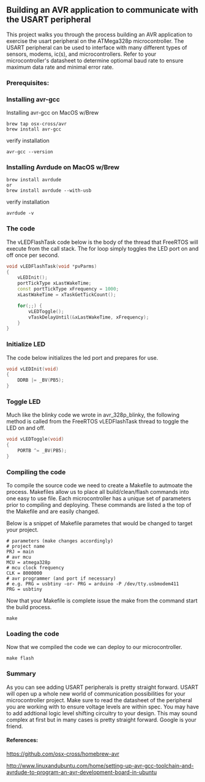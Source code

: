 

## Building an AVR application to communicate with the USART peripheral
This project walks you through the process building an AVR application to exercise the usart peripheral on the ATMega328p microcontroller. The USART peripheral can be used to interface with many different types of sensors, modems, ic(s), and microcontrollers. Refer to your microcontroller's datasheet to determine optiomal baud rate to ensure maximum data rate and minimal error rate.

### Prerequisites:

### Installing avr-gcc

Installing avr-gcc on MacOS w/Brew
```console
brew tap osx-cross/avr
brew install avr-gcc
```
verify installation
```console
avr-gcc --version
```

### Installing Avrdude on MacOS w/Brew
```console
brew install avrdude
or
brew install avrdude --with-usb
```
verify installation
```console
avrdude -v
```

### The code
The vLEDFlashTask code below is the body of the thread that FreeRTOS will execute from the call stack. The for loop simply toggles the LED port on and off once per second. 

```c++
void vLEDFlashTask(void *pvParms)
{
	vLEDInit();
	portTickType xLastWakeTime;
	const portTickType xFrequency = 1000;
	xLastWakeTime = xTaskGetTickCount();

	for(;;) {
		vLEDToggle();
		vTaskDelayUntil(&xLastWakeTime, xFrequency);
	}
}
```

### Initialize LED
The code below initializes the led port and prepares for use. 

```c++
void vLEDInit(void)
{
	DDRB |= _BV(PB5);
}
```

### Toggle LED
Much like the blinky code we wrote in avr_328p_blinky, the following method is called from the FreeRTOS vLEDFlashTask thread to toggle the LED on and off.

```c++
void vLEDToggle(void)
{
	PORTB ^= _BV(PB5);
}
```

### Compiling the code
To compile the source code we need to create a Makefile to autmoate the process. Makefiles allow us to place all build/clean/flash commands into one easy to use file. Each microcontroller has a unique set of parameters prior to compiling and deploying. These commands are listed a the top of the Makefile and are easily changed.

Below is a snippet of Makefile parametes that would be changed to target your project.
```console
# parameters (make changes accordingly)
# project name
PRJ = main
# avr mcu
MCU = atmega328p
# mcu clock frequency
CLK = 8000000
# avr programmer (and port if necessary)
# e.g. PRG = usbtiny -or- PRG = arduino -P /dev/tty.usbmodem411
PRG = usbtiny
```

Now that your Makefile is complete issue the make from the command start the build process.

```console
make
```


### Loading the code
Now that we compiled the code we can deploy to our microcontroller.

```console
make flash
```


### Summary
As you can see adding USART peripherals is pretty straight forward. USART will open up a whole new world of communication possibilities for your microcontroller project. Make sure to read the datasheet of the peripheral you are working with to ensure voltage levels are within spec. You may have to add addtional logic level shifting circuitry to your design. This may sound complex at first but in many cases is pretty straight forward. Google is your friend.


#### References:
https://github.com/osx-cross/homebrew-avr

http://www.linuxandubuntu.com/home/setting-up-avr-gcc-toolchain-and-avrdude-to-program-an-avr-development-board-in-ubuntu